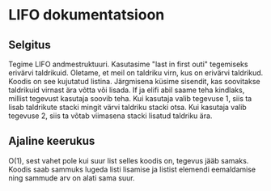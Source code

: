 # LIFO dokumentatsioon

## Selgitus

Tegime LIFO andmestruktuuri. Kasutasime "last in first outi" tegemiseks erivärvi taldrikuid.
Oletame, et meil on taldriku virn, kus on erivärvi taldrikud. Koodis on see kujutatud listina.
Järgmisena küsime sisendit, kas soovitakse taldrikuid virnast ära võtta või lisada.
If ja elifi abil saame teha kindlaks, millist tegevust kasutaja soovib teha.
Kui kasutaja valib tegevuse 1, siis ta lisab taldrikute stacki mingit värvi taldriku stacki otsa.
Kui kasutaja valib tegevuse 2, siis ta võtab viimasena stacki lisatud taldriku ära.

## Ajaline keerukus

O(1), sest vahet pole kui suur list selles koodis on, tegevus jääb samaks. 
Koodis saab sammuks lugeda listi lisamise ja listist elemendi eemaldamise ning sammude arv on alati sama suur.
